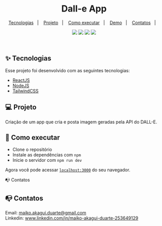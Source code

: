 # <h1 align="center" style="font-family:Inter;">Dall-e App</h1>




<p align="center">
  <a href="#-tecnologias">Tecnologias</a>&nbsp;&nbsp;&nbsp;|&nbsp;&nbsp;&nbsp;
  <a href="#-projeto">Projeto</a>&nbsp;&nbsp;&nbsp;|&nbsp;&nbsp;&nbsp;
  <a href="#-como-executar">Como executar</a>&nbsp;&nbsp;&nbsp;|&nbsp;&nbsp;&nbsp;
  <a href="#iphone-demo-deploy">Demo</a>&nbsp;&nbsp;&nbsp;|&nbsp;&nbsp;&nbsp;
    <a href="#mailbox_with_no_mail-contatos">Contatos</a>&nbsp;&nbsp;&nbsp;|&nbsp;&nbsp;&nbsp;
  

</p>

<p align="center">
  <img src="https://img.shields.io/badge/React-JS-violet">
  <img src="https://img.shields.io/badge/Node-JS-green">
<img src="https://img.shields.io/badge/Vite-JS-violet">
<img src="https://img.shields.io/badge/Tailwind-CSS-blue">






</p>

<br>


<p align="center">
  
 
</p>



## ✨ Tecnologias

Esse projeto foi desenvolvido com as seguintes tecnologias:

- [ReactJS](https://reactjs.org/)
- [NodeJS](https://nodejs.org/)
- [TailwindCSS](https://tailwindcss.com/)


## 💻 Projeto

Criação de um app que cria e posta imagem geradas pela API do DALL-E.


## 🚀 Como executar

- Clone o repositório
- Instale as dependências com `npm`
- Inicie o servidor com `npm run dev`

Agora você pode acessar [`localhost:3000`](http://localhost:3000) do seu navegador.


📭 Contatos


## :mailbox_with_no_mail: Contatos

Email: maiko.akagui.duarte@gmail.com <br>
Linkedin: www.linkedin.com/in/maiko-akagui-duarte-253649129
